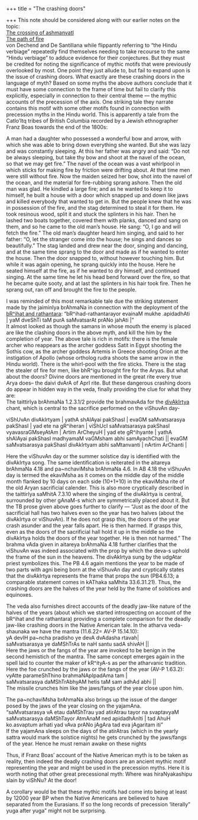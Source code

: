+++
title = "The crashing doors"

+++
This note should be considered along with our earlier notes on the
topic:  
[The crossing of
ashmanvatI](https://manasataramgini.wordpress.com/2006/11/26/the-crossing-of-ashmanvati/)  
[The path of
fire](https://manasataramgini.wordpress.com/2006/11/21/the-path-of-fire/)  
von Dechend and De Santillana while flippantly referring to “the Hindu
verbiage” repeatedly find themselves needing to take recourse to the
same “Hindu verbiage” to adduce evidence for their conjectures. But they
must be credited for noting the significance of mythic motifs that were
previously overlooked by most. One point they just allude to, but fail
to expand upon is the issue of crashing doors. What exactly are these
crashing doors in the language of myth? Based on some myths the above
authors conclude that it must have some connection to the frame of time
but fail to clarify this explicitly, especially in connection to their
central theme — the mythic accounts of the precession of the axis. One
striking tale they narrate contains this motif with some other motifs
found in connection with precession myths in the Hindu world. This is
apparently a tale from the Catlo’Itq tribes of British Columbia recorded
by a Jewish ethnographer Franz Boas towards the end of the 1800s:

A man had a daughter who possessed a wonderful bow and arrow, with which
she was able to bring down everything she wanted. But she was lazy and
was constantly sleeping. At this her father was angry and said: “Do not
be always sleeping, but take thy bow and shoot at the navel of the
ocean, so that we may get fire.” The navel of the ocean was a vast
whirlpool in which sticks for making fire by friction were drifting
about. At that time men were still without fire. Now the maiden seized
her bow, shot into the navel of the ocean, and the material for
fire-rubbing sprang ashore. Then the old man was glad. He kindled a
large fire; and as he wanted to keep it to himself, he built a house
with a door which snapped up and down like jaws and killed everybody
that wanted to get in. But the people knew that he was in possession of
the fire, and the stag determined to steal it for them. He took resinous
wood, split it and stuck the splinters in his hair. Then he lashed two
boats together, covered them with planks, danced and sang on them, and
so he came to the old man’s house. He sang: “O, I go and will fetch the
fire.” The old man’s daughter heard him singing, and said to her father:
“O, let the stranger come into the house; he sings and dances so
beautifully.” The stag landed and drew near the door, singing and
dancing, and at the same time sprang to the door and made as if he
wanted to enter the house. Then the door snapped to, without however
touching him. But while it was again opening, he sprang quickly into the
house. Here he seated himself at the fire, as if he wanted to dry
himself, and continued singing. At the same time he let his head bend
forward over the fire, so that he became quite sooty, and at last the
splinters in his hair took fire. Then he sprang out, ran off and brought
the fire to the people.

I was reminded of this most remarkable tale due the striking statement
made by the jaiminIya brAhmaNa in connection with the deployment of the
[bR^ihat and
rathantara](https://manasataramgini.wordpress.com/2007/01/10/the-deployment-of-brihat-and-rathantara/):
“bR^ihad-rathantarayor evainaM mukhe .apidadhAti | yaM dveShTi taM purA
saMvatsarAt prANo jahAti |”  
It almost looked as though the samans in whose mouth the enemy is placed
are like the clashing doors in the above myth, and kill the him by the
completion of year. The above tale is rich in motifs: there is the
female archer who reappears as the archer goddess Satit in Egypt
shooting the Sothis cow, as the archer goddess Artemis in Greece
shooting Orion at the instigation of Apollo (whose ortholog rudra shoots
the same arrow in the Hindu world). There is the whirl-pool with the
fire sticks. There is the stag the stealer of fire for men, like bhR^igu
brought fire for the Aryas. But what about the doors? Divine doors are
mentioned in the great rite every true Arya does– the daivi dvArA of
AprI rite. But these dangerous crashing doors do appear in hidden way in
the veda, finally providing the clue for what they are:  
The taittirIya brAhmaNa 1.2.3.1/2 provide the brahmavAda for the
[divAkIrtya](https://manasataramgini.wordpress.com/2007/01/13/the-divakirtya-samans/)
chant, which is central to the sacrifice performed on the viShuvAn day-

viShUvAn divAkIrtyam | yathA shAlAyai pakShasI | evaGM saMvatsarasya
pakShasI | yad ete na gR^iheran | viShUcI saMvatsarasya pakShasI
vyavasraGMseyAtAm | Artim ArCheyuH | yad ete gR^ihyante | yathA shAlAyai
pakShasI madhyamaM vaGMsham abhi samAyachChati || evaGM saMvatsarasya
pakShasI divAkIrtyam abhi saMtanvanti | nArtim ArChanti |

Here the viShuvAn day or the summer solstice day is identified with the
divAkIrtya song. The same identification is reiterated in the aitareya
brAhmaNa 4.18 and pa\~nchaviMsha brAhmaNa 4.6. In AB 4.18 the viShuvAn
day is termed the ekaviMsha as it comes on the middle day of the middle
month flanked by 10 days on each side (10+1+10) in the ekaviMsha rite of
the old Aryan sacrificial calender. This is also more cryptically
described in the taittirIya saMhitA 7.3.10 where the singing of the
divAkIrtya is central, surrounded by other gAnaM-s which are
symmetrically placed about it. But the TB prose given above goes further
to clarify — “Just as the door of the sacrificial hall has two halves
even so the year has two halves (about the divAkIrtya or viShuvAn). If
he does not grasp this, the doors of the year crash asunder and the year
falls apart. He is then harmed. If grasps this, even as the doors of the
sacrificial hall hold it up in the middle so the divAkIrtya holds the
doors of the year together. He is then not harmed.” The brahma vAda
given in aitareya brAhmaNa 4.18 further clarifies that the viShuvAn was
indeed associated with the prop by which the deva-s uphold the frame of
the sun in the heavens. The divAkIrtya sung by the udgAtar priest
symbolizes this. The PB 4.6 again mentions the year to be made of two
parts with agni being born at the viShuvAn day and cryptically states
that the divAkIrtya represents the frame that props the sun (PB4.6.13; a
comparable statement comes in kAThaka saMhita 33.6.31.21). Thus, the
crashing doors are the halves of the year held by the frame of solstices
and equinoxes.

The veda also furnishes direct accounts of the deadly jaw-like nature of
the halves of the years (about which we started introspecting on account
of the bR^ihat and the rathantara) providing a complete comparison for
the deadly jaw-like crashing doors in the Native American tale. In the
atharva veda-shaunaka we have the mantra (11.6.22= AV-P 15.14.10):  
yA devIH pa\~ncha pradisho ye devA dvAdasha rtavah|  
saMvatsarasya ye daMShTrAs te naH santu sadA shivAH ||  
Here the jaws or the fangs of the year are invoked to be benign in the
second hemistich of the mantra. The same concept emerges again in the
spell laid to counter the maker of kR^ityA-s as per the atharvanic
tradition. Here the foe crunched by the jaws or the fangs of the year
(AV-P 1.63.2):  
vyAtte parameShThino brahmaNApIpadAma tam |  
saMvatsarasya daMShTrAbhyAM hetis taM sam adhAd abhi ||  
The missile crunches him like the jaws/fangs of the year close upon him.

The pa\~nchaviMsha brAhmaNa also brings up the issue of the danger posed
by the jaws of the year closing on the yajamAna.  
“saMvatsarasya vA etau daMShTrau yad atirAtrau tayor na svaptavyaM
saMvatsarasya daMShTayor AtmAnaM ned apidadhAnIti | tad AhuH ko.asvaptum
arhati yad vAva prANo jAgAra tad eva jAgaritam iti”  
If the yajamAna sleeps on the days of the atirAtras (which in the yearly
sattra would mark the solstice nights) he gets crunched by the
jaws/fangs of the year. Hence he must remain awake on these nights

Thus, if Franz Boas’ account of the Native American myth is to be taken
as reality, then indeed the deadly crashing doors are an ancient mythic
motif representing the year and might be used in the precession myths.
Here it is worth noting that other great precessional myth: Where was
hiraNyakashipu slain by viShNu? At the door\!

A corollary would be that these mythic motifs had come into being at
least by 12000 year BP when the Native Americans are believed to have
separated from the Eurasians. If so the long records of precession
‘literally” yuga after yuga” might not be surprising.

